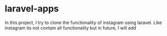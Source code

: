 # laravel-apps


In this project, I try to clone the functionality of instagram using laravel. Like instagram its not contain all functionality but in future, I will add



